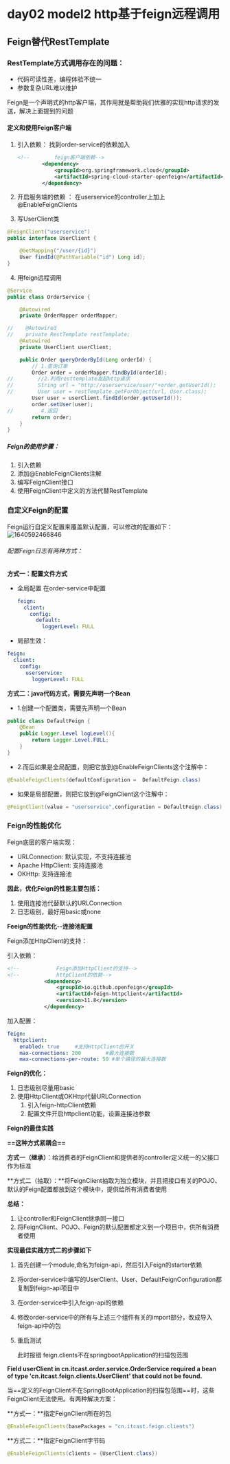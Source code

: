 # day02 model2 http基于feign远程调用

## Feign替代RestTemplate

### RestTemplate方式调用存在的问题：

* 代码可读性差，编程体验不统一
* 参数复杂URL难以维护

Feign是一个声明式的http客户端，其作用就是帮助我们优雅的实现http请求的发送，解决上面提到的问题



#### 定义和使用Feign客户端

1. 引入依赖：      找到order-service的依赖加入

   ```xml
   <!--        feign客户端依赖-->
           <dependency>
               <groupId>org.springframework.cloud</groupId>
               <artifactId>spring-cloud-starter-openfeign</artifactId>
           </dependency>
   ```

2. 开启服务端的依赖  ： 在userservice的controller上加上   @EnableFeignClients

3. 写UserClient类

```java
@FeignClient("userservice")
public interface UserClient {

    @GetMapping("/user/{id}")
    User findId(@PathVariable("id") Long id);
}
```

4. 用feign远程调用

```java
@Service
public class OrderService {

    @Autowired
    private OrderMapper orderMapper;

//    @Autowired
//    private RestTemplate restTemplate;
    @Autowired
    private UserClient userClient;

    public Order queryOrderById(Long orderId) {
        // 1.查询订单
        Order order = orderMapper.findById(orderId);
//        //2.利用resttemplate发起http请求
//        String url = "http://userservice/user/"+order.getUserId();
//        User user = restTemplate.getForObject(url, User.class);
        User user = userClient.findId(order.getUserId());
        order.setUser(user);
//         4.返回
        return order;
    }
}
```



##### Feign的使用步骤：

1. 引入依赖
2. 添加@EnableFeignClients注解
3. 编写FeignClient接口
4. 使用FeignClient中定义的方法代替RestTemplate



### 自定义Feign的配置

Feign运行自定义配置来覆盖默认配置，可以修改的配置如下：![1640592466846](G:%5CTYPORA%E6%96%87%E6%A1%A3%E5%A1%AB%E5%85%85%5C%E9%BB%91%E9%A9%ACspringcloud%E5%86%85%E5%AE%B9%5Cspringcloud%5Cday02%20model2%20http%E5%9F%BA%E4%BA%8Efeign%E8%BF%9C%E7%A8%8B%E8%B0%83%E7%94%A8.assets%5C1640592466846.png)

###### 配置Feign日志有两种方式：

**方式一：配置文件方式**

* 全局配置      在order-service中配置

  ```yaml
  feign:
    client:
      config:
        default:
          loggerLevel: FULL
  ```

* 局部生效：

```yaml
feign:
  client:
    config:
      userservice:
        loggerLevel: FULL
```

**方式二：java代码方式，需要先声明一个Bean**

* 1.创建一个配置类，需要先声明一个Bean

```java
public class DefaultFeign {
    @Bean
    public Logger.Level logLevel(){
        return Logger.Level.FULL;
    }
}
```

* 2.而后如果是全局配置，则把它放到@EnableFeignClients这个注解中：

```java
@EnableFeignClients(defaultConfiguration =  DefaultFeign.class)
```

* 如果是局部配置，则把它放到@FeignClient这个注解中：

```java
@FeignClient(value = "userservice",configuration = DefaultFeign.class)
```



### Feign的性能优化

Feign底层的客户端实现：

* URLConnection: 默认实现，不支持连接池
* Apache HttpClient:  支持连接池
* OKHttp:  支持连接池



**因此，优化Feign的性能主要包括：**

1. 使用连接池代替默认的URLConnection
2. 日志级别，最好用basic或none



**Feeign的性能优化--连接池配置**

Feign添加HttpClient的支持：

引入依赖：

```xml
<!--            Feign添加HttpClient的支持-->
<!--            httpClient的依赖-->
            <dependency>
                <groupId>io.github.openfeign</groupId>
                <artifactId>feign-httpclient</artifactId>
                <version>11.8</version>
            </dependency>
```

加入配置：

```yaml
feign:
  httpclient:
    enabled: true     #支持HttpClient的开关
    max-connections: 200        #最大连接数
    max-connections-per-route: 50 #单个路径的最大连接数
```



**Feign的优化：**

1. 日志级别尽量用basic
2. 使用HttpClient或OKHttp代替URLConnection
   1. 引入feign-httpClient依赖
   2. 配置文件开启httpclient功能，设置连接池参数



**Feign的最佳实践**

**==这种方式紧耦合==**

**方式一（继承）**：给消费者的FeignClient和提供者的controller定义统一的父接口作为标准                                                                                       

**方式二（抽取）：**将FeignClient抽取为独立模块，并且把接口有关的POJO、默认的Feign配置都放到这个模块中，提供给所有消费者使用

**总结：**

1. 让controller和FeignClient继承同一接口
2. 将FeignClient、POJO、Feign的默认配置都定义到一个项目中，供所有消费者使用

**实现最佳实践方式二的步骤如下**

1. 首先创建一个module,命名为feign-api，然后引入Feign的starter依赖

2. 将order-service中编写的UserClient、User、DefaultFeignConfiguration都复制到feign-api项目中

3. 在order-service中引入feign-api的依赖

4. 修改order-service中的所有与上述三个组件有关的import部分，改成导入feign-api中的包

5. 重启测试

   此时报错       feign.clients不在springbootApplication的扫描包范围

**Field userClient in cn.itcast.order.service.OrderService required a bean of type 'cn.itcast.feign.clients.UserClient' that could not be found.**

当==定义的FeignClient不在SpringBootApplication的扫描包范围==时，这些FeignClient无法使用。有两种解决方案：

**方式一：**指定FeignClient所在的包     

```java
@EnableFeignClients(basePackages = "cn.itcast.feign.clients")
```

**方式二：**指定FeignClient字节码

```java
@EnableFeignClients(clients = {UserClient.class})
```

